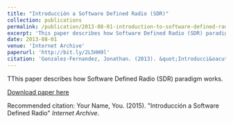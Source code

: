 ```yaml
---
title: "Introducción a Software Defined Radio (SDR)"
collection: publications
permalink: /publication/2013-08-01-introduction-to-software-defined-radio
excerpt: 'This paper describes how Software Defined Radio (SDR) paradigm works.'
date: 2013-08-01
venue: 'Internet Archive'
paperurl: 'http://bit.ly/2L5HH9l'
citation: 'Gonzalez-Fernandez, Jonathan. (2013). &quot;Introducci&oacute;n a Software Defined Radio (SDR)&quot; <i>Internet Archive</i>.'
---
```

TThis paper describes how Software Defined Radio (SDR) paradigm works.

[Download paper here](http://bit.ly/2L5HH9l)

Recommended citation: Your Name, You. (2015). "Introducción a Software Defined Radio" <i>Internet Archive</i>.